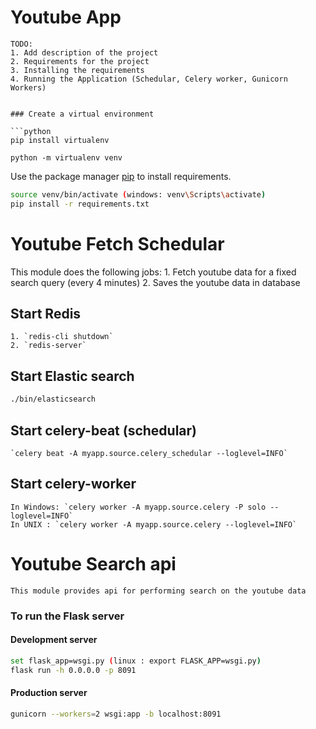 # Youtube App
```
TODO:
1. Add description of the project
2. Requirements for the project
3. Installing the requirements
4. Running the Application (Schedular, Celery worker, Gunicorn Workers)


### Create a virtual environment

```python
pip install virtualenv

python -m virtualenv venv
```

Use the package manager [pip](https://pip.pypa.io/en/stable/) to install requirements.

```bash
source venv/bin/activate (windows: venv\Scripts\activate)
pip install -r requirements.txt
```
# Youtube Fetch Schedular

This module does the following jobs:
    1. Fetch youtube data for a fixed search query (every 4 minutes)
    2. Saves the youtube data in database

## Start Redis

    1. `redis-cli shutdown`
    2. `redis-server`

## Start Elastic search

```bash
./bin/elasticsearch
```

## Start celery-beat (schedular)

    `celery beat -A myapp.source.celery_schedular --loglevel=INFO`

## Start celery-worker

    In Windows: `celery worker -A myapp.source.celery -P solo --loglevel=INFO`
    In UNIX : `celery worker -A myapp.source.celery --loglevel=INFO`

# Youtube Search api

    This module provides api for performing search on the youtube data

### To run the Flask server

#### Development server

```bash
set flask_app=wsgi.py (linux : export FLASK_APP=wsgi.py)
flask run -h 0.0.0.0 -p 8091
```

#### Production server

```bash
gunicorn --workers=2 wsgi:app -b localhost:8091
```
